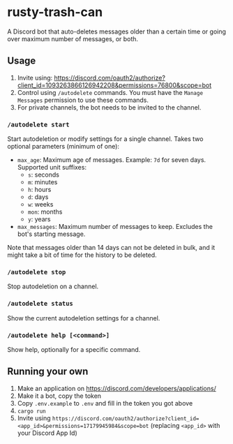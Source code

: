 # rusty-trash-can

A Discord bot that auto-deletes messages older than a certain time or going over maximum number of messages, or both. 

## Usage

1. Invite using: https://discord.com/oauth2/authorize?client_id=1093263866126942208&permissions=76800&scope=bot 
2. Control using `/autodelete` commands. You must have the `Manage Messages` permission to use these commands.
3. For private channels, the bot needs to be invited to the channel.

### `/autodelete start`

Start autodeletion or modify settings for a single channel. Takes two optional parameters (minimum of one):

 * `max_age`: Maximum age of messages. Example: `7d` for seven days. Supported unit suffixes:
    - `s`: seconds
    - `m`: minutes
    - `h`: hours
    - `d`: days
    - `w`: weeks
    - `mon`: months
    - `y`: years
 * `max_messages`: Maximum number of messages to keep. Excludes the bot's starting message.

Note that messages older than 14 days can not be deleted in bulk, and it might take a bit of time for the history to be deleted.

### `/autodelete stop`

Stop autodeletion on a channel.

### `/autodelete status`

Show the current autodeletion settings for a channel.

### `/autodelete help [<command>]`

Show help, optionally for a specific command.

## Running your own

1. Make an application on https://discord.com/developers/applications/
2. Make it a bot, copy the token
3. Copy `.env.example` to `.env` and fill in the token you got above
4. `cargo run`
5. Invite using `https://discord.com/oauth2/authorize?client_id=<app_id>&permissions=17179945984&scope=bot` (replacing `<app_id>` with your Discord App Id)

